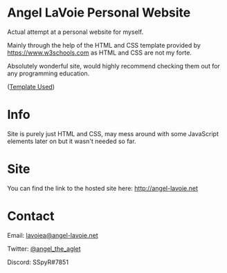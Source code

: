 # Angel LaVoie Personal Website

Actual attempt at a personal website for myself.

Mainly through the help of the HTML and CSS template provided by <https://www.w3schools.com> as HTML and CSS are not my forte.

Absolutely wonderful site, would highly recommend checking them out for any programming education.

([Template Used](<https://www.w3schools.com/w3css/tryit.asp?filename=tryw3css_templates_dark_portfolio&stacked=h>))

# Info

Site is purely just HTML and CSS, may mess around with some JavaScript elements later on but it wasn't needed so far.

# Site

You can find the link to the hosted site here: <http://angel-lavoie.net>

# Contact
Email: <lavoiea@angel-lavoie.net>

Twitter: [@angel_the_aglet](<https://twitter.com/angel_the_aglet>)

Discord: SSpyR#7851